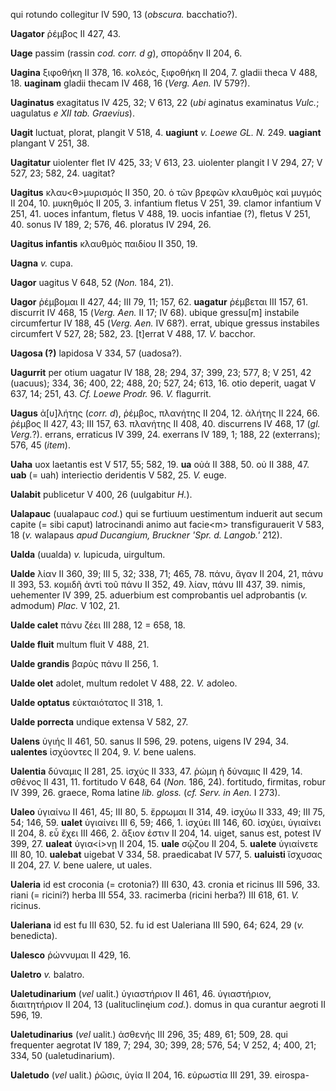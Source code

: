 qui rotundo collegitur IV 590, 13 (*οbscura.* bacchatio?).

**Uagator** ῥέμβος II 427, 43.

**Uage** passim (rassin *cod. corr. d g*), σποράδην II 204, 6.

**Uagina** ξιφοθήκη II 378, 16. κολεός, ξιφοθήκη II 204, 7. gladii theca
V 488, 18. **uaginam** gladii thecam IV 468, 16 (*Verg. Aen.* IV
579?).

**Uaginatus** exagitatus IV 425, 32; V 613, 22 (*ubi* aginatus
examinatus *Vulc.*; uagulatus *e XII tab. Graevius*).

**Uagit** luctuat, plorat, plangit V 518, 4. **uagiunt** *v. Loewe GL.
N.* 249. **uagiant** plangant V 251, 38.

**Uagitatur** uiolenter flet IV 425, 33; V 613, 23. uiolenter plangit I
V 294, 27; V 527, 23; 582, 24. uagitat?

**Uagitus** κλαυ\<θ\>μυρισμός II 350, 20. ὁ τῶν βρεφῶν κλαυθμὸς καὶ
μυγμός II 204, 10. μυκηθμός II 205, 3. infantium fletus V 251, 39.
clamor infantium V 251, 41. uoces infantum, fletus V 488, 19. uocis
infantiae (?), fletus V 251, 40. sonus IV 189, 2; 576, 46. ploratus IV
294, 26.

**Uagitus infantis** κλαυθμὸς παιδίου II 350, 19.

**Uagna** *v.* cupa.

**Uagor** uagitus V 648, 52 (*Non.* 184, 21).

**Uagor** ῥέμβομαι II 427, 44; III 79, 11; 157, 62. **uagatur** ῥέμβεται
III 157, 61. discurrit IV 468, 15 (*Verg. Aen.* II 17; IV 68). ubique
gressu[m] instabile circumfertur IV 188, 45 (*Verg. Aen.* IV 68?).
errat, ubique gressus instabiles circumfert V 527, 28; 582, 23.
[t]errat V 488, 17. *V.* bacchor.

**Uagosa (?)** lapidosa V 334, 57 (uadosa?).

**Uagurrit** per otium uagatur IV 188, 28; 294, 37; 399, 23; 577, 8; V
251, 42 (uacuus); 334, 36; 400, 22; 488, 20; 527, 24; 613, 16. otio
deperit, uagat V 637, 14; 251, 43. *Cf. Loewe Prodr.* 96. *V.*
flagurrit.

**Uagus** ἀ[υ]λήτης (*corr. d*), ῥέμβος, πλανήτης II 204, 12. ἀλήτης
II 224, 66. ῥέμβος II 427, 43; III 157, 63. πλανήτης II 408, 40.
discurrens IV 468, 17 (*gl. Verg.*?). errans, erraticus IV 399, 24.
exerrans IV 189, 1; 188, 22 (exterrans); 576, 45 (*item*).

**Uaha** uox laetantis est V 517, 55; 582, 19. **ua** οὐά II 388, 50. οὐ
II 388, 47. **uab** (= uah) interiectio deridentis V 582, 25. *V.* euge.

**Ualabit** publicetur V 400, 26 (uulgabitur *H.*).

**Ualapauc** (uualapauc *cod.*) qui se furtiuum uestimentum induerit aut
secum capite (= sibi caput) latrocinandi animo aut facie\<m\>
transfigurauerit V 583, 18 (*v.* walapaus *apud Ducangium, Bruckner
'Spr. d. Langob.'* 212).

**Ualda** (uualda) *v.* lupicuda, uirgultum.

**Ualde** λίαν II 360, 39; III 5, 32; 338, 71; 465, 78. πάνυ, ἄγαν II
204, 21, πάνυ II 393, 53. κομιδῆ ἀντὶ τοῦ πάνυ II 352, 49. λίαν, πάνυ
III 437, 39. nimis, uehementer IV 399, 25. aduerbium est comprobantis
uel adprobantis (*v.* admodum) *Plac.* V 102, 21.

**Ualde calet** πάνυ ζέει III 288, 12 = 658, 18.

**Ualde fluit** multum fluit V 488, 21.

**Ualde grandis** βαρὺς πάνυ II 256, 1.

**Ualde olet** adolet, multum redolet V 488, 22. *V.* adoleo.

**Ualde optatus** εὐκταιότατος II 318, 1.

**Ualde porrecta** undique extensa V 582, 27.

**Ualens** ὑγιής II 461, 50. sanus II 596, 29. potens, uigens IV 294,
34. **ualentes** ἰσχύοντες II 204, 9. *V.* bene ualens.

**Ualentia** δύναμις II 281, 25. ἰσχύς II 333, 47. ῥώμη ἡ δύναμις II
429, 14. σθένος II 431, 11. fortitudo V 648, 64 (*Non.* 186, 24).
fortitudo, firmitas, robur IV 399, 26. graece, Roma latine *lib. gloss.*
(*cf. Serv. in Aen.* I 273).

**Ualeo** ὑγιαίνω II 461, 45; III 80, 5. ἔρρωμαι II 314, 49. ἰσχύω II
333, 49; III 75, 54; 146, 59. **ualet** ὑγιαίνει III 6, 59; 466, 1.
ἰσχύει III 146, 60. ἰσχύει, ὑγιαίνει II 204, 8. εὖ ἔχει III 466, 2.
ἄξιον ἐστιν II 204, 14. uiget, sanus est, potest IV 399, 27. **ualeat**
ὑγια\<ί\>νῃ II 204, 15. **uale** σῷζου II 204, 5. **ualete** ὑγιαίνετε
III 80, 10. **ualebat** uigebat V 334, 58. praedicabat IV 577, 5.
**ualuisti** ἴσχυσας II 204, 27. *V.* bene ualere, ut uales.

**Ualeria** id est croconia (= crotonia?) III 630, 43. cronia et ricinus
III 596, 33. riani (= ricini?) herba III 554, 33. racimerba (ricini
herba?) III 618, 61. *V.* ricinus.

**Ualeriana** id est fu III 630, 52. fu id est Ualeriana III 590, 64;
624, 29 (*v.* benedicta).

**Ualesco** ῥώννυμαι II 429, 16.

**Ualetro** *v.* balatro.

**Ualetudinarium** (*vel* ualit.) ὑγιαστήριον II 461, 46. ὑγιαστήριον,
διαιτητήριον II 204, 13 (ualituclinęium *cod.*). domus in qua curantur
aegroti II 596, 19.

**Ualetudinarius** (*vel* ualit.) ἀσθενής III 296, 35; 489, 61; 509, 28.
qui frequenter aegrotat IV 189, 7; 294, 30; 399, 28; 576, 54; V 252, 4;
400, 21; 334, 50 (ualetudinarium).

**Ualetudo** (*vel* ualit.) ῥῶσις, ὑγία II 204, 16. εὐρωστία III 291,
39. eirospa-
